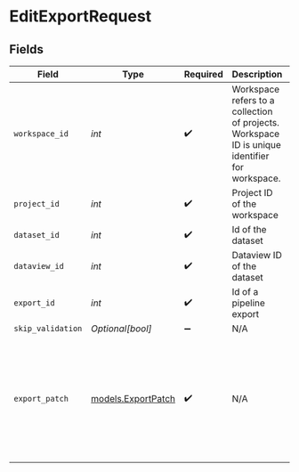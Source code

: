 # EditExportRequest


## Fields

| Field                                                                                          | Type                                                                                           | Required                                                                                       | Description                                                                                    | Example                                                                                        |
| ---------------------------------------------------------------------------------------------- | ---------------------------------------------------------------------------------------------- | ---------------------------------------------------------------------------------------------- | ---------------------------------------------------------------------------------------------- | ---------------------------------------------------------------------------------------------- |
| `workspace_id`                                                                                 | *int*                                                                                          | :heavy_check_mark:                                                                             | Workspace refers to a collection of projects. Workspace ID is unique identifier for workspace. | 4                                                                                              |
| `project_id`                                                                                   | *int*                                                                                          | :heavy_check_mark:                                                                             | Project ID of the workspace                                                                    | 4                                                                                              |
| `dataset_id`                                                                                   | *int*                                                                                          | :heavy_check_mark:                                                                             | Id of the dataset                                                                              | 121                                                                                            |
| `dataview_id`                                                                                  | *int*                                                                                          | :heavy_check_mark:                                                                             | Dataview ID of the dataset                                                                     | 4                                                                                              |
| `export_id`                                                                                    | *int*                                                                                          | :heavy_check_mark:                                                                             | Id of a pipeline export                                                                        | 121                                                                                            |
| `skip_validation`                                                                              | *Optional[bool]*                                                                               | :heavy_minus_sign:                                                                             | N/A                                                                                            |                                                                                                |
| `export_patch`                                                                                 | [models.ExportPatch](../models/exportpatch.md)                                                 | :heavy_check_mark:                                                                             | N/A                                                                                            | {<br/>"patches": [<br/>{<br/>"op": "command",<br/>"path": "suspend",<br/>"value": null<br/>}<br/>]<br/>} |
